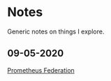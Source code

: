 # Notes
Generic notes on things I explore.
## 09-05-2020
[Prometheus Federation](https://github.com/nrchakradhar/Notes/tree/master/PrometheusFederation)
